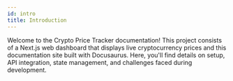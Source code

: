 ```yaml
---
id: intro
title: Introduction
---
```


Welcome to the Crypto Price Tracker documentation! This project consists of a Next.js web dashboard that displays live cryptocurrency prices and this documentation site built with Docusaurus. Here, you'll find details on setup, API integration, state management, and challenges faced during development.